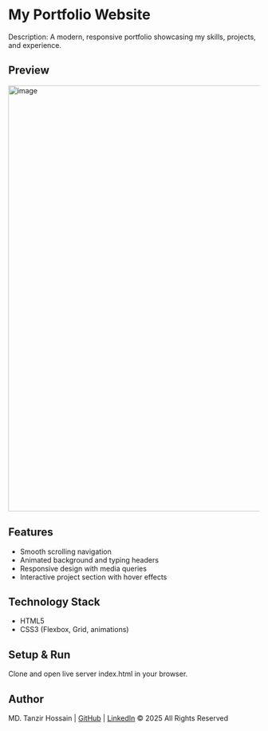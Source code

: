 # My Portfolio Website

Description: A modern, responsive portfolio showcasing my skills, projects, and experience.

## Preview
<img width="1856" height="854" alt="image" src="https://github.com/user-attachments/assets/ce484c2d-a3db-44bf-95ca-feb98814f7ff" />

## Features
- Smooth scrolling navigation
- Animated background and typing headers
- Responsive design with media queries
- Interactive project section with hover effects

## Technology Stack
- HTML5
- CSS3 (Flexbox, Grid, animations)

## Setup & Run
Clone and open live server index.html in your browser.

## Author
MD. Tanzir Hossain | [GitHub](https://github.com/tanzirrabby) | [LinkedIn](…)
© 2025 All Rights Reserved
